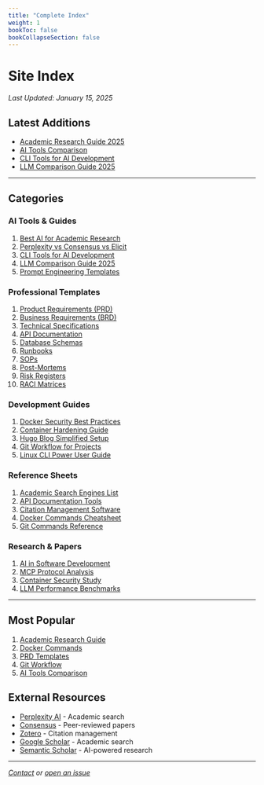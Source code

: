 ```yaml
---
title: "Complete Index"
weight: 1
bookToc: false
bookCollapseSection: false
---
```


# Site Index

*Last Updated: January 15, 2025*

## Latest Additions

- [Academic Research Guide 2025](/docs/guides/academic-research-2025)
- [AI Tools Comparison](/docs/guides/ai-tools-comparison)
- [CLI Tools for AI Development](/docs/guides/cli-ai-tools)
- [LLM Comparison Guide 2025](/docs/guides/llm-comparison)

---

## Categories

### AI Tools & Guides
1. [Best AI for Academic Research](/docs/guides/academic-research-2025)
2. [Perplexity vs Consensus vs Elicit](/docs/guides/research-ai-comparison)
3. [CLI Tools for AI Development](/docs/guides/cli-ai-tools)
4. [LLM Comparison Guide 2025](/docs/guides/llm-comparison)
5. [Prompt Engineering Templates](/docs/templates/prompts)

### Professional Templates
1. [Product Requirements (PRD)](/docs/templates/prd)
2. [Business Requirements (BRD)](/docs/templates/brd)
3. [Technical Specifications](/docs/templates/tech-spec)
4. [API Documentation](/docs/templates/api)
5. [Database Schemas](/docs/templates/database)
6. [Runbooks](/docs/templates/runbook)
7. [SOPs](/docs/templates/sop)
8. [Post-Mortems](/docs/templates/post-mortem)
9. [Risk Registers](/docs/templates/risk-register)
10. [RACI Matrices](/docs/templates/raci)

### Development Guides
1. [Docker Security Best Practices](/docs/guides/docker-security)
2. [Container Hardening Guide](/docs/guides/container-hardening)
3. [Hugo Blog Simplified Setup](/docs/guides/hugo-simple)
4. [Git Workflow for Projects](/docs/guides/git-workflow)
5. [Linux CLI Power User Guide](/docs/guides/linux-cli)

### Reference Sheets
1. [Academic Search Engines List](/docs/reference/academic-search)
2. [API Documentation Tools](/docs/reference/api-tools)
3. [Citation Management Software](/docs/reference/citations)
4. [Docker Commands Cheatsheet](/docs/reference/docker-commands)
5. [Git Commands Reference](/docs/reference/git-commands)

### Research & Papers
1. [AI in Software Development](/docs/research/ai-software)
2. [MCP Protocol Analysis](/docs/research/mcp-protocol)
3. [Container Security Study](/docs/research/container-security)
4. [LLM Performance Benchmarks](/docs/research/llm-benchmarks)

---

## Most Popular

1. [Academic Research Guide](/docs/guides/academic-research-2025)
2. [Docker Commands](/docs/reference/docker-commands)
3. [PRD Templates](/docs/templates/prd)
4. [Git Workflow](/docs/guides/git-workflow)
5. [AI Tools Comparison](/docs/guides/ai-tools-comparison)

## External Resources

- [Perplexity AI](https://perplexity.ai) - Academic search
- [Consensus](https://consensus.app) - Peer-reviewed papers
- [Zotero](https://zotero.org) - Citation management
- [Google Scholar](https://scholar.google.com) - Academic search
- [Semantic Scholar](https://semanticscholar.org) - AI-powered research

---

*[Contact](/contact) or [open an issue](https://github.com/jeremylongshore/startaitools.com/issues)*